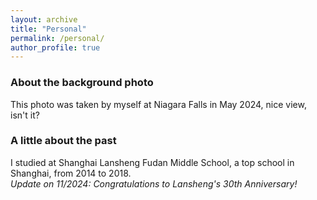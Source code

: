 ```yaml
---
layout: archive
title: "Personal"
permalink: /personal/
author_profile: true
---
```


### About the background photo

This photo was taken by myself at Niagara Falls in May 2024, nice view, isn't it?

### A little about the past

I studied at Shanghai Lansheng Fudan Middle School, a top school in Shanghai, from 2014 to 2018.  
_Update on 11/2024: Congratulations to Lansheng's 30th Anniversary!_
